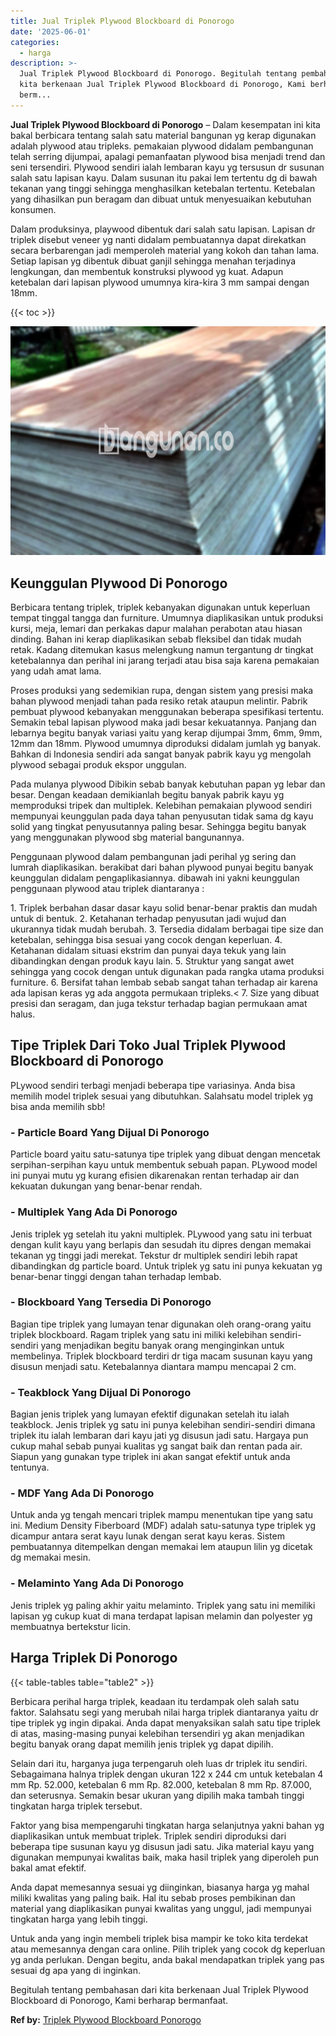 ```yaml
---
title: Jual Triplek Plywood Blockboard di Ponorogo
date: '2025-06-01'
categories:
  - harga
description: >-
  Jual Triplek Plywood Blockboard di Ponorogo. Begitulah tentang pembahasan dari
  kita berkenaan Jual Triplek Plywood Blockboard di Ponorogo, Kami berharap
  berm...
---
```


**Jual Triplek Plywood Blockboard di Ponorogo** – Dalam kesempatan ini kita bakal berbicara tentang salah satu material bangunan yg kerap digunakan adalah plywood atau tripleks. pemakaian plywood didalam pembangunan telah serring dijumpai, apalagi pemanfaatan plywood bisa menjadi trend dan seni tersendiri. Plywood sendiri ialah lembaran kayu yg tersusun dr susunan salah satu lapisan kayu. Dalam susunan itu pakai lem tertentu dg di bawah tekanan yang tinggi sehingga menghasilkan ketebalan tertentu. Ketebalan yang dihasilkan pun beragam dan dibuat untuk menyesuaikan kebutuhan konsumen.

Dalam produksinya, playwood dibentuk dari salah satu lapisan. Lapisan dr triplek disebut veneer yg nanti didalam pembuatannya dapat direkatkan secara berbarengan jadi memperoleh material yang kokoh dan tahan lama. Setiap lapisan yg dibentuk dibuat ganjil sehingga menahan terjadinya lengkungan, dan membentuk konstruksi plywood yg kuat. Adapun ketebalan dari lapisan plywood umumnya kira-kira 3 mm sampai dengan 18mm.

{{< toc >}}

![Jual Triplek Plywood Blockboard di Ponorogo](/images/jual-triplek-murah-09.png)

## Keunggulan Plywood Di Ponorogo

Berbicara tentang triplek, triplek kebanyakan digunakan untuk keperluan tempat tinggal tangga dan furniture. Umumnya diaplikasikan untuk produksi kursi, meja, lemari dan perkakas dapur malahan perabotan atau hiasan dinding. Bahan ini kerap diaplikasikan sebab fleksibel dan tidak mudah retak. Kadang ditemukan kasus melengkung namun tergantung dr tingkat ketebalannya dan perihal ini jarang terjadi atau bisa saja karena pemakaian yang udah amat lama.

Proses produksi yang sedemikian rupa, dengan sistem yang presisi maka bahan plywood menjadi tahan pada resiko retak ataupun melintir. Pabrik pembuat plywood kebanyakan menggunakan beberapa spesifikasi tertentu. Semakin tebal lapisan plywood maka jadi besar kekuatannya. Panjang dan lebarnya begitu banyak variasi yaitu yang kerap dijumpai 3mm, 6mm, 9mm, 12mm dan 18mm. Plywood umumnya diproduksi didalam jumlah yg banyak. Bahkan di Indonesia sendiri ada sangat banyak pabrik kayu yg mengolah plywood sebagai produk ekspor unggulan.

Pada mulanya plywood Dibikin sebab banyak kebutuhan papan yg lebar dan besar. Dengan keadaan demikianlah begitu banyak pabrik kayu yg memproduksi tripek dan multiplek. Kelebihan pemakaian plywood sendiri mempunyai keunggulan pada daya tahan penyusutan tidak sama dg kayu solid yang tingkat penyusutannya paling besar. Sehingga begitu banyak yang menggunakan plywood sbg material bangunannya.

Penggunaan plywood dalam pembangunan jadi perihal yg sering dan lumrah diaplikasikan. berakibat dari bahan plywood punyai begitu banyak keunggulan didalam pengaplikasiannya. dibawah ini yakni keunggulan penggunaan plywood atau triplek diantaranya :

1\. Triplek berbahan dasar dasar kayu solid benar-benar praktis dan mudah untuk di bentuk. 2. Ketahanan terhadap penyusutan jadi wujud dan ukurannya tidak mudah berubah. 3. Tersedia didalam berbagai tipe size dan ketebalan, sehingga bisa sesuai yang cocok dengan keperluan. 4. Ketahanan didalam situasi ekstrim dan punyai daya tekuk yang lain dibandingkan dengan produk kayu lain. 5. Struktur yang sangat awet sehingga yang cocok dengan untuk digunakan pada rangka utama produksi furniture. 6. Bersifat tahan lembab sebab sangat tahan terhadap air karena ada lapisan keras yg ada anggota permukaan tripleks.< 7. Size yang dibuat presisi dan seragam, dan juga tekstur terhadap bagian permukaan amat halus.

## Tipe Triplek Dari Toko Jual Triplek Plywood Blockboard di Ponorogo

PLywood sendiri terbagi menjadi beberapa tipe variasinya. Anda bisa memilih model triplek sesuai yang dibutuhkan. Salahsatu model triplek yg bisa anda memilih sbb!

### \- Particle Board Yang Dijual Di Ponorogo

Particle board yaitu satu-satunya tipe triplek yang dibuat dengan mencetak serpihan-serpihan kayu untuk membentuk sebuah papan. PLywood model ini punyai mutu yg kurang efisien dikarenakan rentan terhadap air dan kekuatan dukungan yang benar-benar rendah.

### \- Multiplek Yang Ada Di Ponorogo

Jenis triplek yg setelah itu yakni multiplek. PLywood yang satu ini terbuat dengan kulit kayu yang berlapis dan sesudah itu dipres dengan memakai tekanan yg tinggi jadi merekat. Tekstur dr multiplek sendiri lebih rapat dibandingkan dg particle board. Untuk triplek yg satu ini punya kekuatan yg benar-benar tinggi dengan tahan terhadap lembab.

### \- Blockboard Yang Tersedia Di Ponorogo

Bagian tipe triplek yang lumayan tenar digunakan oleh orang-orang yaitu triplek blockboard. Ragam triplek yang satu ini miliki kelebihan sendiri-sendiri yang menjadikan begitu banyak orang menginginkan untuk membelinya. Triplek blockboard terdiri dr tiga macam susunan kayu yang disusun menjadi satu. Ketebalannya diantara mampu mencapai 2 cm.

### \- Teakblock Yang Dijual Di Ponorogo

Bagian jenis triplek yang lumayan efektif digunakan setelah itu ialah teakblock. Jenis triplek yg satu ini punya kelebihan sendiri-sendiri dimana triplek itu ialah lembaran dari kayu jati yg disusun jadi satu. Hargaya pun cukup mahal sebab punyai kualitas yg sangat baik dan rentan pada air. Siapun yang gunakan type triplek ini akan sangat efektif untuk anda tentunya.

### \- MDF Yang Ada Di Ponorogo

Untuk anda yg tengah mencari triplek mampu menentukan tipe yang satu ini. Medium Density Fiberboard (MDF) adalah satu-satunya type triplek yg dicampur antara serat kayu lunak dengan serat kayu keras. Sistem pembuatannya ditempelkan dengan memakai lem ataupun lilin yg dicetak dg memakai mesin.

### \- Melaminto Yang Ada Di Ponorogo

Jenis triplek yg paling akhir yaitu melaminto. Triplek yang satu ini memiliki lapisan yg cukup kuat di mana terdapat lapisan melamin dan polyester yg membuatnya bertekstur licin.

## Harga Triplek Di Ponorogo

{{< table-tables table="table2" >}}

Berbicara perihal harga triplek, keadaan itu terdampak oleh salah satu faktor. Salahsatu segi yang merubah nilai harga triplek diantaranya yaitu dr tipe triplek yg ingin dipakai. Anda dapat menyaksikan salah satu tipe triplek di atas, masing-masing punyai kelebihan tersendiri yg akan menjadikan begitu banyak orang dapat memilih jenis triplek yg dapat dipilih.

Selain dari itu, harganya juga terpengaruh oleh luas dr triplek itu sendiri. Sebagaimana halnya triplek dengan ukuran 122 x 244 cm untuk ketebalan 4 mm Rp. 52.000, ketebalan 6 mm Rp. 82.000, ketebalan 8 mm Rp. 87.000, dan seterusnya. Semakin besar ukuran yang dipilih maka tambah tinggi tingkatan harga triplek tersebut.

Faktor yang bisa mempengaruhi tingkatan harga selanjutnya yakni bahan yg diaplikasikan untuk membuat triplek. Triplek sendiri diproduksi dari beberapa tipe susunan kayu yg disusun jadi satu. Jika material kayu yang digunakan mempunyai kwalitas baik, maka hasil triplek yang diperoleh pun bakal amat efektif.

Anda dapat memesannya sesuai yg diinginkan, biasanya harga yg mahal miliki kwalitas yang paling baik. Hal itu sebab proses pembikinan dan material yang diaplikasikan punyai kwalitas yang unggul, jadi mempunyai tingkatan harga yang lebih tinggi.

Untuk anda yang ingin membeli triplek bisa mampir ke toko kita terdekat atau memesannya dengan cara online. Pilih triplek yang cocok dg keperluan yg anda perlukan. Dengan begitu, anda bakal mendapatkan triplek yang pas sesuai dg apa yang di inginkan.

Begitulah tentang pembahasan dari kita berkenaan Jual Triplek Plywood Blockboard di Ponorogo, Kami berharap bermanfaat.

**Ref by:** [Triplek Plywood Blockboard Ponorogo](https://id.wikipedia.org/wiki/Triplek)
